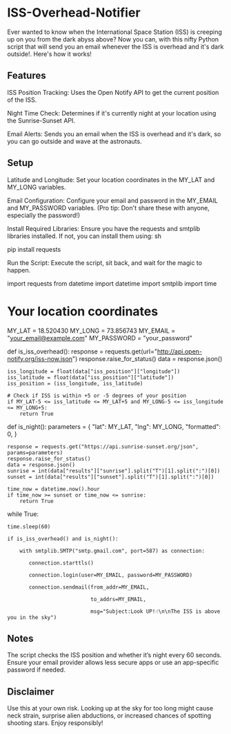 # ISS-Overhead-Notifier
Ever wanted to know when the International Space Station (ISS) is creeping up on you from the dark abyss above? 
Now you can, with this nifty Python script that will send you an email whenever the ISS is overhead and it's dark outside!. 
Here's how it works!

## Features

ISS Position Tracking: Uses the Open Notify API to get the current position of the ISS.

Night Time Check: Determines if it's currently night at your location using the Sunrise-Sunset API.

Email Alerts: Sends you an email when the ISS is overhead and it's dark, so you can go outside and wave at the astronauts.

## Setup

Latitude and Longitude:
Set your location coordinates in the MY_LAT and MY_LONG variables.

Email Configuration:
Configure your email and password in the MY_EMAIL and MY_PASSWORD variables. (Pro tip: Don't share these with anyone, especially the password!)

Install Required Libraries:
Ensure you have the requests and smtplib libraries installed. If not, you can install them using:
sh

pip install requests

Run the Script:
Execute the script, sit back, and wait for the magic to happen.

import requests
from datetime import datetime
import smtplib
import time

# Your location coordinates
MY_LAT = 18.520430
MY_LONG = 73.856743
MY_EMAIL = "your_email@example.com"
MY_PASSWORD = "your_password"

def is_iss_overhead():
    response = requests.get(url="http://api.open-notify.org/iss-now.json")
    response.raise_for_status()
    data = response.json()

    iss_longitude = float(data["iss_position"]["longitude"])
    iss_latitude = float(data["iss_position"]["latitude"])
    iss_position = (iss_longitude, iss_latitude)

    # Check if ISS is within +5 or -5 degrees of your position
    if MY_LAT-5 <= iss_latitude <= MY_LAT+5 and MY_LONG-5 <= iss_longitude <= MY_LONG+5:
        return True

def is_night():
    parameters = {
        "lat": MY_LAT,
        "lng": MY_LONG,
        "formatted": 0,
    }

    response = requests.get("https://api.sunrise-sunset.org/json", params=parameters)
    response.raise_for_status()
    data = response.json()
    sunrise = int(data["results"]["sunrise"].split("T")[1].split(":")[0])
    sunset = int(data["results"]["sunset"].split("T")[1].split(":")[0])

    time_now = datetime.now().hour
    if time_now >= sunset or time_now <= sunrise:
        return True

while True:

    time.sleep(60)
    
    if is_iss_overhead() and is_night():
    
        with smtplib.SMTP("smtp.gmail.com", port=587) as connection:
        
           connection.starttls()
           
           connection.login(user=MY_EMAIL, password=MY_PASSWORD)
           
           connection.sendmail(from_addr=MY_EMAIL,
           
                               to_addrs=MY_EMAIL,
                               
                               msg="Subject:Look UP!☝️\n\nThe ISS is above you in the sky")

                               
## Notes
The script checks the ISS position and whether it’s night every 60 seconds.
Ensure your email provider allows less secure apps or use an app-specific password if needed.


## Disclaimer
Use this at your own risk. Looking up at the sky for too long might cause neck strain, surprise alien abductions, or increased chances of spotting shooting stars. Enjoy responsibly!
